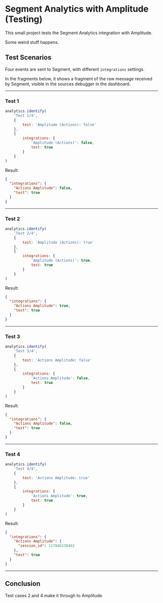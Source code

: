 # Segment Analytics with Amplitude (Testing)

This small project tests the Segment Analytics integration with Amplitude.

Some weird stuff happens.

## Test Scenarios

Four events are sent to Segment, with different `integrations` settings.

In the fragments below, it shows a fragment of the raw message received by
Segment, visible in the sources debugger in the dashboard.

---

### Test 1

```js
analytics.identify(
    'Test 1/4',
    {
        test: 'Amplitude (Actions): false'
    },
    {
        integrations: {
            'Amplitude (Actions)': false,
            test: true
        }
    }
)
```

Result:

```json
{
  "integrations": {
    "Actions Amplitude": false,
    "test": true
  }
}
```

---

### Test 2

```js
analytics.identify(
    'Test 2/4',
    {
        test: 'Amplitude (Actions): true'
    },
    {
        integrations: {
            'Amplitude (Actions)': true,
            test: true
        }
    }
)
```

Result:

```json
{
  "integrations": {
    "Actions Amplitude": true,
    "test": true
  }
}
```

---

### Test 3

```js
analytics.identify(
    'Test 3/4',
    {
        test: 'Actions Amplitude: false'
    },
    {
        integrations: {
            'Actions Amplitude': false,
            test: true
        }
    }
)
```

Result:

```json
{
  "integrations": {
    "Actions Amplitude": false,
    "test": true
  }
}
```

---

### Test 4

```js
analytics.identify(
    'Test 4/4',
    {
        test: 'Actions Amplitude: true'
    },
    {
        integrations: {
            'Actions Amplitude': true,
            test: true
        }
    }
)
```

Result:

```json
{
  "integrations": {
    "Actions Amplitude": {
      "session_id": 117846238462
    },
    "test": true
  }
}
```

---

## Conclusion

Test cases 2 and 4 make it through to Amplitude.
